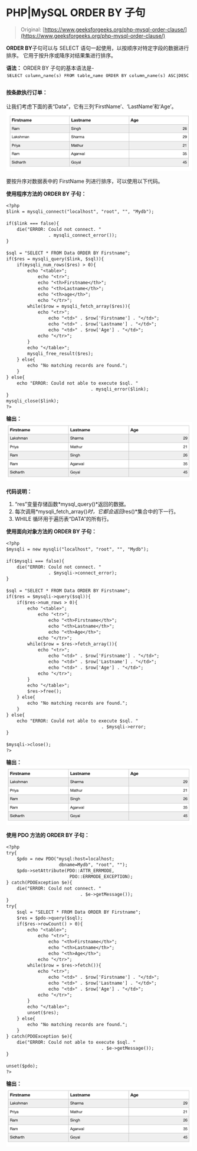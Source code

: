 # PHP|MySQL ORDER BY 子句

> Original: [https://www.geeksforgeeks.org/php-mysql-order-clause/](https://www.geeksforgeeks.org/php-mysql-order-clause/)

**ORDER BY**子句可以与 SELECT 语句一起使用，以按顺序对特定字段的数据进行排序。 它用于按升序或降序对结果集进行排序。

**语法：**
ORDER BY 子句的基本语法是-
![](img/a86232e4a5f19d4bcda75fae029cdc0e.png)

#### 按条款执行订单：

让我们考虑下面的表“Data”，它有三列‘FirstName’、‘LastName’和‘Age’。
![](img/929bbf0a6c40b114beaa4a4ff2186050.png)

要按升序对数据表中的 FirstName 列进行排序，可以使用以下代码。

**使用程序方法的 ORDER BY 子句：**

```
<?php
$link = mysqli_connect("localhost", "root", "", "Mydb");

if($link === false){
    die("ERROR: Could not connect. " 
                . mysqli_connect_error());
}

$sql = "SELECT * FROM Data ORDER BY Firstname";
if($res = mysqli_query($link, $sql)){
    if(mysqli_num_rows($res) > 0){
        echo "<table>";
            echo "<tr>";
            echo "<th>Firstname</th>";
            echo "<th>Lastname</th>";
            echo "<th>age</th>";
            echo "</tr>";
        while($row = mysqli_fetch_array($res)){
            echo "<tr>";
                echo "<td>" . $row['Firstname'] . "</td>";
                echo "<td>" . $row['Lastname'] . "</td>";
                echo "<td>" . $row['Age'] . "</td>";
            echo "</tr>";
        }
        echo "</table>";
        mysqli_free_result($res);
    } else{
        echo "No matching records are found.";
    }
} else{
    echo "ERROR: Could not able to execute $sql. "
                                . mysqli_error($link);
}
mysqli_close($link);
?>
```

**输出：**
![](img/7a0affe744c53b9c8234a0b405d0ac77.png)

**代码说明：**

1.  “res”变量存储函数*mysql_query()*返回的数据。
2.  每次调用*mysqli_fetch_array()*时，它都会返回*res()*集合中的下一行。
3.  WHILE 循环用于遍历表“DATA”的所有行。

**使用面向对象方法的 ORDER BY 子句：**

```
<?php
$mysqli = new mysqli("localhost", "root", "", "Mydb");

if($mysqli === false){
    die("ERROR: Could not connect. " 
                . $mysqli->connect_error);
}

$sql = "SELECT * FROM Data ORDER BY Firstname";
if($res = $mysqli->query($sql)){
    if($res->num_rows > 0){
        echo "<table>";
            echo "<tr>";
                echo "<th>Firstname</th>";
                echo "<th>Lastname</th>";
                echo "<th>Age</th>";
            echo "</tr>";
        while($row = $res->fetch_array()){
            echo "<tr>";
                echo "<td>" . $row['Firstname'] . "</td>";
                echo "<td>" . $row['Lastname'] . "</td>";
                echo "<td>" . $row['Age'] . "</td>";
            echo "</tr>";
        }
        echo "</table>";
        $res->free();
    } else{
        echo "No matching records are found.";
    }
} else{
    echo "ERROR: Could not able to execute $sql. " 
                                    . $mysqli->error;
}

$mysqli->close();
?>
```

**输出：**
![](img/7a0affe744c53b9c8234a0b405d0ac77.png)

**使用 PDO 方法的 ORDER BY 子句：**

```
<?php
try{
    $pdo = new PDO("mysql:host=localhost;
                    dbname=Mydb", "root", "");
    $pdo->setAttribute(PDO::ATTR_ERRMODE, 
                        PDO::ERRMODE_EXCEPTION);
} catch(PDOException $e){
    die("ERROR: Could not connect. " 
                            . $e->getMessage());
}
try{
    $sql = "SELECT * FROM Data ORDER BY Firstname";
    $res = $pdo->query($sql);
    if($res->rowCount() > 0){
        echo "<table>";
            echo "<tr>";
                echo "<th>Firstname</th>";
                echo "<th>Lastname</th>";
                echo "<th>Age</th>";
            echo "</tr>";
        while($row = $res->fetch()){
            echo "<tr>";
                echo "<td>" . $row['Firstname'] . "</td>";
                echo "<td>" . $row['Lastname'] . "</td>";
                echo "<td>" . $row['Age'] . "</td>";
            echo "</tr>";
        }
        echo "</table>";
        unset($res);
    } else{
        echo "No matching records are found.";
    }
} catch(PDOException $e){
    die("ERROR: Could not able to execute $sql. " 
                                    . $e->getMessage());
}

unset($pdo);
?>
```

**输出：**
![](img/7a0affe744c53b9c8234a0b405d0ac77.png)